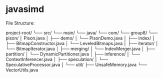 # javasimd

File Structure: 

project-root/
└── src/
    └── main/
        └── java/
            └── com/
                └── group8/
                    └── pison/
                        │   Pison.java
                        │
                        ├── demo/
                        │   └── PisonDemo.java
                        │
                        ├── index/
                        │   ├── BitmapConstructor.java
                        │   └── LeveledBitmaps.java
                        │
                        ├── iterator/
                        │   └── BitmapIterator.java
                        │
                        ├── merging/
                        │   └── IndexMerger.java
                        │
                        ├── partition/
                        │   └── DynamicPartitioner.java
                        │
                        ├── inference/
                        │   └── ContextInferencer.java
                        │
                        ├── speculation/
                        │   └── SpeculativeProcessor.java
                        │
                        └── util/
                            ├── UnsafeMemory.java
                            └── VectorUtils.java
